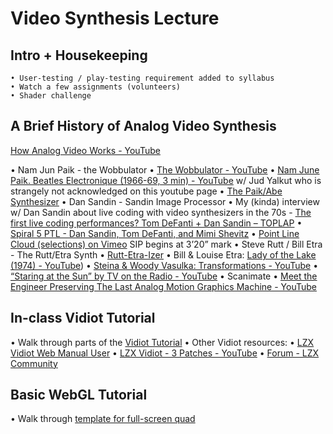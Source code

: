 # Video Synthesis Lecture
## Intro + Housekeeping
	• User-testing / play-testing requirement added to syllabus
	• Watch a few assignments (volunteers)
	• Shader challenge

## A Brief History of Analog Video Synthesis
[How Analog Video Works - YouTube](https://www.youtube.com/watch?v=r38nVmxBfvM&list=RDijAaLxiYiWM&index=22)

• Nam Jun Paik - the Wobbulator 
	• [The Wobbulator - YouTube](https://www.youtube.com/watch?v=ijAaLxiYiWM)
	• [Nam June Paik. Beatles Electronique (1966-69, 3 min) - YouTube](https://www.youtube.com/watch?v=V-Wj8e0gAu8) w/ Jud Yalkut who is strangely not acknowledged on this youtube page
	• [The Paik/Abe Synthesizer](http://www.davidsonsfiles.org/PaikAbeSythesizer.html)
• Dan Sandin - Sandin Image Processor
	• My (kinda) interview w/ Dan Sandin about live coding with video synthesizers in the 70s - [The first live coding performances? Tom DeFanti  + Dan Sandin – TOPLAP](https://toplap.org/the-first-live-coding-performances-tom-defanti-dan-sandin/)
	• [Spiral 5 PTL - Dan Sandin, Tom DeFanti, and Mimi Shevitz](https://www.youtube.com/watch?v=hw9kY85DkfE&feature=emb_logo)
	• [Point Line Cloud (selections) on Vimeo](https://vimeo.com/7666778)  SIP begins at 3’20” mark
• Steve Rutt / Bill Etra - The Rutt/Etra Synth
	• [Rutt-Etra-Izer](https://airtightinteractive.com/demos/js/ruttetra/)
	• Bill & Louise Etra: [Lady of the Lake (1974) - YouTube](https://www.youtube.com/watch?v=apC63eWkr_g))
	• [Steina & Woody Vasulka: Transformations - YouTube](https://www.youtube.com/watch?v=gHy3DCpZM6o)
	• [“Staring at the Sun” by TV on the Radio - YouTube](https://www.youtube.com/watch?v=oHrTOQ18yzU)
• Scanimate
	• [Meet the Engineer Preserving The Last Analog Motion Graphics Machine - YouTube](https://www.youtube.com/watch?v=0wxc3mKqKTk)

## In-class Vidiot Tutorial
• Walk through parts of the [Vidiot Tutorial](./vidiot_tutorial.md)
• Other Vidiot resources:
	• [LZX Vidiot Web Manual User](https://usermanual.wiki/Document/Vidiot20User20Manual.606549773/view)
	• [LZX Vidiot - 3 Patches - YouTube](https://www.youtube.com/watch?v=ZqQTpbqs-ek)
	• [Forum - LZX Community](https://community.lzxindustries.net/c/forum)
	
## Basic WebGL Tutorial 
• Walk through [template for full-screen quad](./webgl_template.html)
